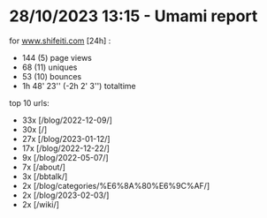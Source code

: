 # 28/10/2023 13:15 - Umami report
for www.shifeiti.com [24h] :

 - 144 (5) page views
 - 68 (11) uniques
 - 53 (10) bounces
 - 1h 48' 23'' (-2h 2' 3'') totaltime


top 10 urls:
 - 33x [/blog/2022-12-09/]
 - 30x [/]
 - 27x [/blog/2023-01-12/]
 - 17x [/blog/2022-12-22/]
 - 9x [/blog/2022-05-07/]
 - 7x [/about/]
 - 3x [/bbtalk/]
 - 2x [/blog/categories/%E6%8A%80%E6%9C%AF/]
 - 2x [/blog/2023-02-03/]
 - 2x [/wiki/]


